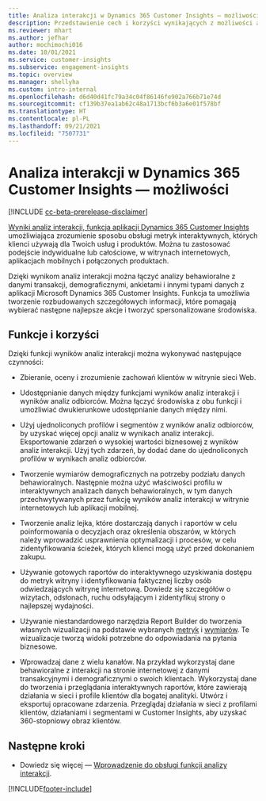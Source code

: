 ```yaml
---
title: Analiza interakcji w Dynamics 365 Customer Insights — możliwości
description: Przedstawienie cech i korzyści wynikających z możliwości analizy interakcji.
ms.reviewer: mhart
ms.author: jefhar
author: mochimochi016
ms.date: 10/01/2021
ms.service: customer-insights
ms.subservice: engagement-insights
ms.topic: overview
ms.manager: shellyha
ms.custom: intro-internal
ms.openlocfilehash: d6d40d41fc79a34c04f86146fe902a766b71e74d
ms.sourcegitcommit: cf139b37ea1ab62c48a1713bcf6b3a6e01f578bf
ms.translationtype: HT
ms.contentlocale: pl-PL
ms.lasthandoff: 09/21/2021
ms.locfileid: "7507731"
---
```

# <a name="about-dynamics-365-customer-insights-engagement-insights-capability"></a>Analiza interakcji w Dynamics 365 Customer Insights — możliwości 

[!INCLUDE [cc-beta-prerelease-disclaimer](includes/cc-beta-prerelease-disclaimer.md)]

[Wyniki analiz interakcji, funkcja aplikacji Dynamics 365 Customer Insights](https://dynamics.microsoft.com/ai/customer-insights/engagement-insights-capability/) umożliwiająca zrozumienie sposobu obsługi metryk interaktywnych, których klienci używają dla Twoich usług i produktów. Można tu zastosować podejście indywidualne lub całościowe, w witrynach internetowych, aplikacjach mobilnych i połączonych produktach.

Dzięki wynikom analiz interakcji można łączyć analizy behawioralne z danymi transakcji, demograficznymi, ankietami i innymi typami danych z aplikacji Microsoft Dynamics 365 Customer Insights. Funkcja ta umożliwia tworzenie rozbudowanych szczegółowych informacji, które pomagają wybierać następne najlepsze akcje i tworzyć spersonalizowane środowiska.

## <a name="features-and-benefits"></a>Funkcje i korzyści

Dzięki funkcji wyników analiz interakcji można wykonywać następujące czynności:

- Zbieranie, oceny i zrozumienie zachowań klientów w witrynie sieci Web.

- Udostępnianie danych między funkcjami wyników analiz interakcji i wyników analiz odbiorców. Można łączyć środowiska z obu funkcji i umożliwiać dwukierunkowe udostępnianie danych między nimi.

- Użyj ujednoliconych profilów i segmentów z wyników analiz odbiorców, by uzyskać więcej opcji analiz w wynikach analiz interakcji. Eksportowanie zdarzeń o wysokiej wartości biznesowej z wyników analiz interakcji. Użyj tych zdarzeń, by dodać dane do ujednoliconych profilów w wynikach analiz odbiorców.

- Tworzenie wymiarów demograficznych na potrzeby podziału danych behawioralnych. Następnie można użyć właściwości profilu w interaktywnych analizach danych behawioralnych, w tym danych przechwytywanych przez funkcję wyników analiz interakcji w witrynie internetowych lub aplikacji mobilnej.

- Tworzenie analiz lejka, które dostarczają danych i raportów w celu poinformowania o decyzjach oraz określenia obszarów, w których należy wprowadzić usprawnienia optymalizacji i procesów, w celu zidentyfikowania ścieżek, których klienci mogą użyć przed dokonaniem zakupu. 

-  Używanie gotowych raportów do interaktywnego uzyskiwania dostępu do metryk witryny i identyfikowania faktycznej liczby osób odwiedzających witrynę internetową. Dowiedz się szczegółów o wizytach, odsłonach, ruchu odsyłającym i zidentyfikuj strony o najlepszej wydajności.

- Używanie niestandardowego narzędzia Report Builder do tworzenia własnych wizualizacji na podstawie wybranych [metryk](glossary.md) i [wymiarów](glossary.md). Te wizualizacje tworzą widoki potrzebne do odpowiadania na pytania biznesowe.

- Wprowadzaj dane z wielu kanałów. Na przykład wykorzystaj dane behawioralne z interakcji na stronie internetowej z danymi transakcyjnymi i demograficznymi o swoich klientach. Wykorzystaj dane do tworzenia i przeglądania interaktywnych raportów, które zawierają działania w sieci i profile klientów dla bogatej analityki. Utwórz i eksportuj opracowane zdarzenia. Przeglądaj działania w sieci z profilami klientów, działaniami i segmentami w Customer Insights, aby uzyskać 360-stopniowy obraz klientów.

## <a name="next-steps"></a>Następne kroki

- Dowiedz się więcej — [Wprowadzenie do obsługi funkcji analizy interakcji](get-started.md).


[!INCLUDE[footer-include](../includes/footer-banner.md)]
